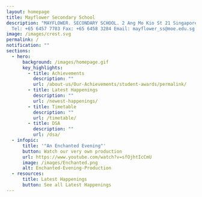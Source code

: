 ```yaml
---
layout: homepage
title: Mayflower Secondary School
description: "MAYFLOWER. SECONDARY SCHOOL. 2 Ang Mo Kio St 21 Singapore 569384
  Tel: +65 6457 7783 Fax: +65 6458 3284 Email: mayflower_ss@moe.edu.sg."
image: /images/crest.svg
permalink: /
notification: ""
sections:
  - hero:
      background: /images/homepage.gif
      key_highlights:
        - title: Achievements
          description: ""
          url: /about-us/Our-Achievements/student-awards/permalink/
        - title: Latest Happenings
          description: ""
          url: /newest-happenings/
        - title: Timetable
          description: ""
          url: /timetable/
        - title: DSA
          description: ""
          url: /dsa/
  - infopic:
      title: '"An Enchanted Evening"'
      button: Watch our very own production
      url: https://www.youtube.com/watch?v=sfOjhtIcCmU
      image: /images/Enchanted.png
      alt: Enchanted-Evening-Production
  - resources:
      title: Latest Happenings
      button: See all Latest Happenings
---
```

